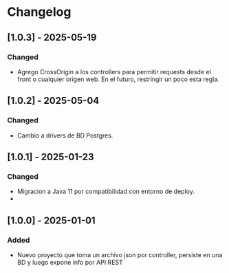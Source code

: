# Changelog

## [1.0.3] - 2025-05-19
### Changed
- Agrego CrossOrigin a los controllers para permitir requests desde el front o cualquier origen web. En el futuro, restringir un poco esta regla.

## [1.0.2] - 2025-05-04
### Changed
- Cambio a drivers de BD Postgres.

## [1.0.1] - 2025-01-23
### Changed
- Migracion a Java 11 por compatibilidad con entorno de deploy.
- 
## [1.0.0] - 2025-01-01
### Added
- Nuevo proyecto que toma un archivo json por controller, persiste en una BD y luego expone info por API REST